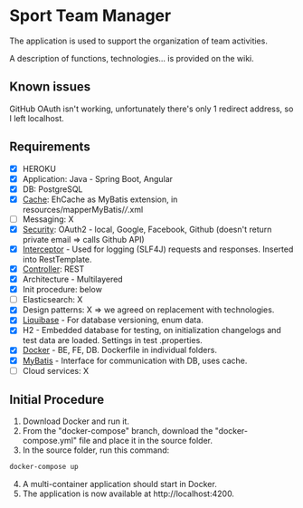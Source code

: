 # Sport Team Manager

The application is used to support the organization of team activities.

A description of functions, technologies... is provided on the wiki.

## Known issues

GitHub OAuth isn't working, unfortunately there's only 1 redirect address, so I left localhost.

## Requirements

- [x] HEROKU
- [x] Application: Java - Spring Boot, Angular
- [x] DB: PostgreSQL
- [x] [Cache](https://gitlab.fel.cvut.cz/stepad10/nss-projekt/-/tree/master/BE/src/main/resources/eu/profinit/stm/mapperMyBatis): EhCache as MyBatis extension, in resources/mapperMyBatis/_/_.xml
- [ ] Messaging: X
- [x] [Security](https://gitlab.fel.cvut.cz/stepad10/nss-projekt/-/tree/master/BE/src/main/java/eu/profinit/stm/security): OAuth2 - local, Google, Facebook, Github (doesn't return private email => calls Github API)
- [x] [Interceptor](https://gitlab.fel.cvut.cz/stepad10/nss-projekt/-/blob/master/BE/src/main/java/eu/profinit/stm/service/LoggingInterceptor.java) - Used for logging (SLF4J) requests and responses. Inserted into RestTemplate.
- [x] [Controller](https://gitlab.fel.cvut.cz/stepad10/nss-projekt/-/tree/master/BE/src/main/java/eu/profinit/stm/controller): REST
- [x] Architecture - Multilayered
- [x] Init procedure: below
- [ ] Elasticsearch: X
- [x] Design patterns: X => we agreed on replacement with technologies.
- [x] [Liquibase](https://gitlab.fel.cvut.cz/stepad10/nss-projekt/-/tree/master/BE/src/main/resources) - For database versioning, enum data.
- [x] H2 - Embedded database for testing, on initialization changelogs and test data are loaded. Settings in test .properties.
- [x] [Docker](https://gitlab.fel.cvut.cz/stepad10/nss-projekt/-/blob/docker-compose/docker-compose.yml) - BE, FE, DB. Dockerfile in individual folders.
- [x] [MyBatis](https://gitlab.fel.cvut.cz/stepad10/nss-projekt/-/tree/master/BE/src/main/java/eu/profinit/stm/mapperMyBatis) - Interface for communication with DB, uses cache.
- [ ] Cloud services: X

## Initial Procedure

1. Download Docker and run it.
2. From the "docker-compose" branch, download the "docker-compose.yml" file and place it in the source folder.
3. In the source folder, run this command:

```bash
docker-compose up
```

4. A multi-container application should start in Docker.
5. The application is now available at http://localhost:4200.